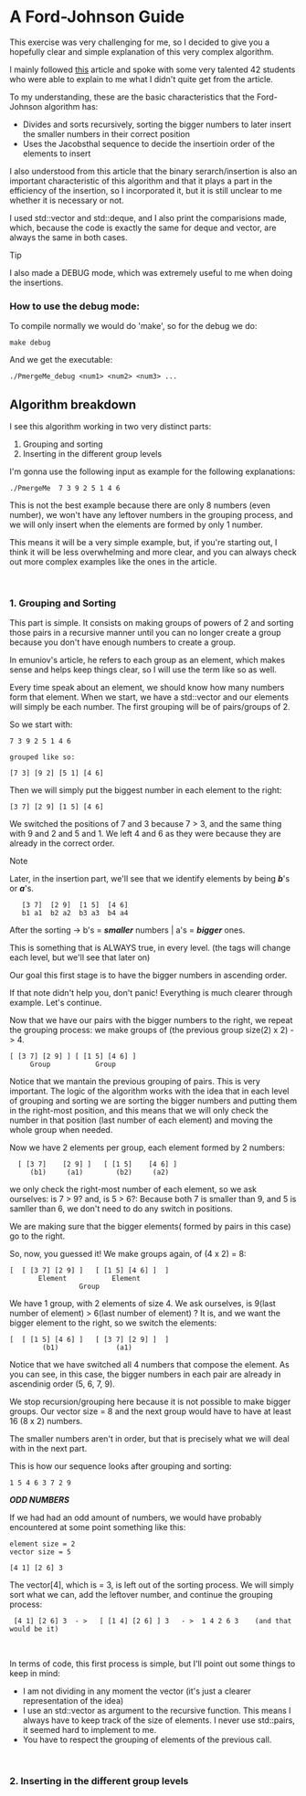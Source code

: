 # A Ford-Johnson Guide
This exercise was very challenging for me, so I decided to give you a hopefully clear and simple explanation of this very complex algorithm. 

I mainly followed [this](https://dev.to/emuminov/human-explanation-and-step-by-step-visualisation-of-the-ford-johnson-algorithm-5g91) article and spoke with some very talented 42 students who were able to explain to me what I didn't quite get from the article.

To my understanding, these are the basic characteristics that the Ford-Johnson algorithm has:
- Divides and sorts recursively, sorting the bigger numbers to later insert the smaller numbers in their correct position
- Uses the Jacobsthal sequence to decide the insertioin order of the elements to insert

I also understood from this article that the binary serarch/insertion is also an important characteristic of this algorithm and that it plays a part in the efficiency of the insertion, so I incorporated it, but it is still unclear to me whether it is necessary or not.

I used std::vector and std::deque, and I also print the comparisions made, which, because the code is exactly the same for deque and vector, are always the same in both cases.

> [!TIP]
> I also made a DEBUG mode, which was extremely useful to me when doing the insertions.

### How to use the debug mode:
To compile normally we would do 'make', so for the debug we do:

    make debug
And we get the executable:

    ./PmergeMe_debug <num1> <num2> <num3> ...

## Algorithm breakdown
I see this algorithm working in two very distinct parts:
1. Grouping and sorting
2. Inserting in the different group levels

I'm gonna use the following input as example for the following explanations:

    ./PmergeMe  7 3 9 2 5 1 4 6

This is not the best example because there are only 8 numbers (even number), we won't have any leftover numbers in the grouping process, and we will only insert when the elements are formed by only 1 number.

This means it will be a very simple example, but, if you're starting out, I think it will be less overwhelming and more clear, and you can always check out more complex examples like the ones in the article.

<br/>

### 1. Grouping and Sorting
This part is simple. It consists on making groups of powers of 2 and sorting those pairs in a recursive manner until you can no longer create a group because you don't have enough numbers to create a group.

In emuniov's article, he refers to each group as an element, which makes sense and helps keep things clear, so I will use the term like so as well.

Every time speak about an element, we should know how many numbers form that element. When we start, we have a std::vector<unsigned int> and our elements will simply be each number. The first grouping will be of pairs/groups of 2.

So we start with:

    7 3 9 2 5 1 4 6
    
    grouped like so:
    
    [7 3] [9 2] [5 1] [4 6]

Then we will simply put the biggest number in each element to the right:

    [3 7] [2 9] [1 5] [4 6]

We switched the positions of 7 and 3 because 7 > 3, and the same thing with 9 and 2 and 5 and 1. We left 4 and 6 as they were because they are already in the correct order.

> [!NOTE]
>
>Later, in the insertion part, we'll see that we identify elements by being ***b***'s or ***a***'s.
>
>        [3 7]  [2 9]  [1 5]  [4 6]
>        b1 a1  b2 a2  b3 a3  b4 a4
>
> After the sorting  ->   b's = ***smaller*** numbers  |  a's = ***bigger*** ones.
> 
> This is something that is ALWAYS true, in every level.
> (the tags will change each level, but we'll see that later on)
>
> Our goal this first stage is to have the bigger numbers in ascending order.

If that note didn't help you, don't panic! Everything is much clearer through example. Let's continue.
    
Now that we have our pairs with the bigger numbers to the right, we repeat the grouping process: we make groups of (the previous group size(2) x 2) -> 4.

    [ [3 7] [2 9] ] [ [1 5] [4 6] ]
         Group           Group

Notice that we mantain the previous grouping of pairs. This is very important. The logic of the algorithm works with the idea that in each level of grouping and sorting we are sorting the bigger numbers and putting them in the right-most position, and this means that we will only check the number in that position (last number of each element) and moving the whole group when needed.

Now we have 2 elements per group, each element formed by 2 numbers:

      [ [3 7]    [2 9] ]   [ [1 5]    [4 6] ]
         (b1)     (a1)        (b2)     (a2)
      
we only check the right-most number of each element, so we ask ourselves: is 7 > 9? and, is 5 > 6?: 
Because both 7 is smaller than 9, and 5 is samller than 6, we don't need to do any switch in positions.

We are making sure that the bigger elements( formed by pairs in this case) go to the right.

So, now, you guessed it! We make groups again, of (4 x 2) = 8: 

    [  [ [3 7] [2 9] ]   [ [1 5] [4 6] ]  ]
           Element           Element
                     Group
    
We have 1 group, with 2 elements of size 4. We ask ourselves, is 9(last number of element) > 6(last number of element) ? 
It is, and we want the bigger element to the right, so we switch the elements:
 
    [  [ [1 5] [4 6] ]   [ [3 7] [2 9] ]  ]
            (b1)              (a1)

Notice that we have switched all 4 numbers that compose the element. As you can see, in this case, the bigger numbers in each pair are already in ascendinig order (5, 6, 7, 9). 

We stop recursion/grouping here because it is not possible to make bigger groups. Our vector size = 8 and the next group would have to have at least 16 (8 x 2) numbers.

The smaller numbers aren't in order, but that is precisely what we will deal with in the next part.

This is how our sequence looks after grouping and sorting:

    1 5 4 6 3 7 2 9


***ODD NUMBERS***

If we had had an odd amount of numbers, we would have probably encountered at some point something like this:
    
    element size = 2
    vector size = 5

    [4 1] [2 6] 3

The vector[4], which is = 3, is left out of the sorting process. We will simply sort what we can, add the leftover number, and continue the grouping process:
     
     [4 1] [2 6] 3  - >   [ [1 4] [2 6] ] 3   - >  1 4 2 6 3    (and that would be it)
<br/>

In terms of code, this first process is simple, but I'll point out some things to keep in mind:

- I am not dividing in any moment the vector (it's just a clearer representation of the idea) 
- I use an std::vector<unsigned int> as argument to the recursive function.
  This means I always have to keep track of the size of elements.
  I never use std::pairs, it seemed hard to implement to me.
- You have to respect the grouping of elements of the previous call.
<br/>

### 2. Inserting in the different group levels











